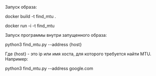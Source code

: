 Запуск образа:

docker build -t find_mtu .

docker run -i -t find_mtu

Запуск программы внутри запущенного образа:

python3 find_mtu.py --address {host}

Где {host} - это ip или имя хоста, для которого требуется найти MTU. Например:

python3 find_mtu.py --address google.com

